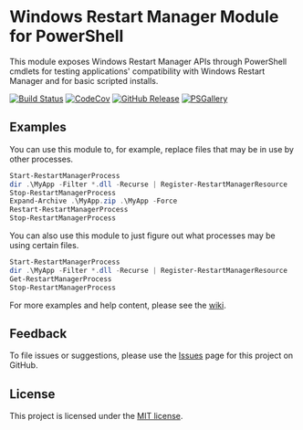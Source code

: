 # Windows Restart Manager Module for PowerShell

This module exposes Windows Restart Manager APIs through PowerShell cmdlets for testing applications' compatibility with Windows Restart Manager and for basic scripted installs.

[![Build Status](https://dev.azure.com/heaths/public/_apis/build/status/RestartManager-CI?branchName=develop)](https://dev.azure.com/heaths/public/_build/latest?definitionId=15)
[![CodeCov](https://codecov.io/gh/heaths/RestartManager/branch/master/graph/badge.svg)](https://codecov.io/gh/heaths/RestartManager)
[![GitHub Release](https://img.shields.io/github/release/heaths/RestartManager.svg)](https://github.com/heaths/RestartManager/releases/latest)
[![PSGallery](https://img.shields.io/powershellgallery/dt/RestartManager.svg)](https://www.powershellgallery.com/packages/RestartManager)

## Examples

You can use this module to, for example, replace files that may be in use by other processes.

```powershell
Start-RestartManagerProcess
dir .\MyApp -Filter *.dll -Recurse | Register-RestartManagerResource
Stop-RestartManagerProcess
Expand-Archive .\MyApp.zip .\MyApp -Force
Restart-RestartManagerProcess
Stop-RestartManagerProcess
```

You can also use this module to just figure out what processes may be using certain files.

```powershell
Start-RestartManagerProcess
dir .\MyApp -Filter *.dll -Recurse | Register-RestartManagerResource
Get-RestartManagerProcess
Stop-RestartManagerProcess
```

For more examples and help content, please see the [wiki](https://github.com/heaths/RestartManager/wiki).

## Feedback

To file issues or suggestions, please use the [Issues](https://github.com/heaths/RestartManager/issues) page for this project on GitHub.

## License

This project is licensed under the [MIT license](LICENSE.txt).